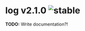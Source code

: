 
# log v2.1.0 ![stable](https://img.shields.io/badge/stability-stable-4EBA0F.svg?style=flat)

**TODO:** Write documentation?!
